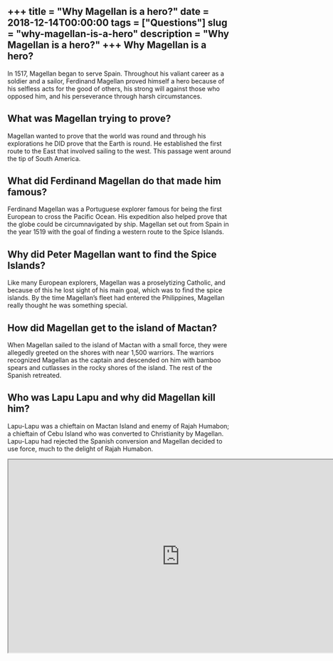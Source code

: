 +++
title = "Why Magellan is a hero?"
date = 2018-12-14T00:00:00
tags = ["Questions"]
slug = "why-magellan-is-a-hero"
description = "Why Magellan is a hero?"
+++
Why Magellan is a hero?
-----------------------

In 1517, Magellan began to serve Spain. Throughout his valiant career as a soldier and a sailor, Ferdinand Magellan proved himself a hero because of his selfless acts for the good of others, his strong will against those who opposed him, and his perseverance through harsh circumstances.

What was Magellan trying to prove?
----------------------------------

Magellan wanted to prove that the world was round and through his explorations he DID prove that the Earth is round. He established the first route to the East that involved sailing to the west. This passage went around the tip of South America.

What did Ferdinand Magellan do that made him famous?
----------------------------------------------------

Ferdinand Magellan was a Portuguese explorer famous for being the first European to cross the Pacific Ocean. His expedition also helped prove that the globe could be circumnavigated by ship. Magellan set out from Spain in the year 1519 with the goal of finding a western route to the Spice Islands.

Why did Peter Magellan want to find the Spice Islands?
------------------------------------------------------

Like many European explorers, Magellan was a proselytizing Catholic, and because of this he lost sight of his main goal, which was to find the spice islands. By the time Magellan’s fleet had entered the Philippines, Magellan really thought he was something special.

How did Magellan get to the island of Mactan?
---------------------------------------------

When Magellan sailed to the island of Mactan with a small force, they were allegedly greeted on the shores with near 1,500 warriors. The warriors recognized Magellan as the captain and descended on him with bamboo spears and cutlasses in the rocky shores of the island. The rest of the Spanish retreated.

Who was Lapu Lapu and why did Magellan kill him?
------------------------------------------------

Lapu-Lapu was a chieftain on Mactan Island and enemy of Rajah Humabon; a chieftain of Cebu Island who was converted to Christianity by Magellan. Lapu-Lapu had rejected the Spanish conversion and Magellan decided to use force, much to the delight of Rajah Humabon.

<iframe allow="accelerometer; autoplay; clipboard-write; encrypted-media; gyroscope; picture-in-picture" allowfullscreen="" class="__youtube_prefs__  epyt-is-override  no-lazyload" data-no-lazy="1" data-origheight="433" data-origwidth="770" data-skipgform_ajax_framebjll="" height="433" id="_ytid_92371" loading="lazy" src="https://www.youtube.com/embed/pFdiX8mj0Es?enablejsapi=1&autoplay=0&cc_load_policy=0&cc_lang_pref=&iv_load_policy=1&loop=0&modestbranding=0&rel=1&fs=1&playsinline=0&autohide=2&theme=dark&color=red&controls=1&" title="YouTube player" width="770"></iframe>